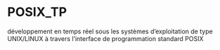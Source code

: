 # POSIX_TP
développement en temps réel sous les systèmes d’exploitation de type UNIX/LINUX à travers l’interface de programmation standard POSIX
